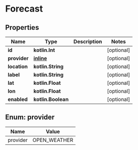 
# Forecast

## Properties
Name | Type | Description | Notes
------------ | ------------- | ------------- | -------------
**id** | **kotlin.Int** |  |  [optional]
**provider** | [**inline**](#Provider) |  |  [optional]
**location** | **kotlin.String** |  |  [optional]
**label** | **kotlin.String** |  |  [optional]
**lat** | **kotlin.Float** |  |  [optional]
**lon** | **kotlin.Float** |  |  [optional]
**enabled** | **kotlin.Boolean** |  |  [optional]


<a id="Provider"></a>
## Enum: provider
Name | Value
---- | -----
provider | OPEN_WEATHER



